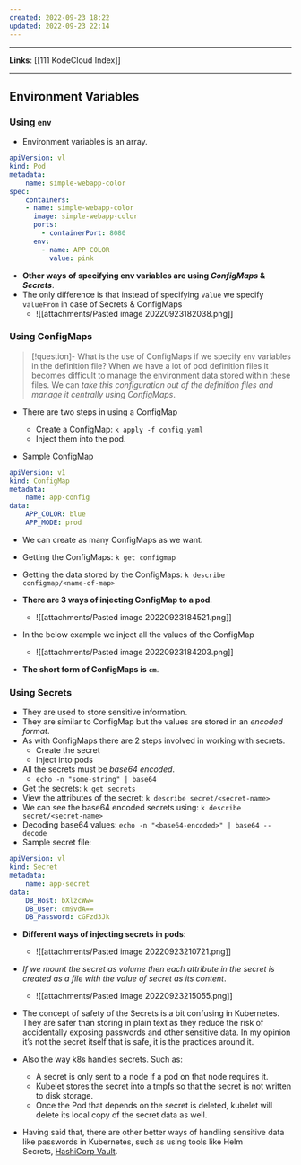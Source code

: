 ```yaml
---
created: 2022-09-23 18:22
updated: 2022-09-23 22:14
---
```

---
**Links**: [[111 KodeCloud Index]]

---
## Environment Variables
### Using `env`
- Environment variables is an array.
```yaml
apiVersion: vl
kind: Pod
metadata:
	name: simple-webapp-color
spec:
	containers:
	- name: simple-webapp-color
	  image: simple-webapp-color
	  ports:
		- containerPort: 8080
	  env:
		- name: APP COLOR
		  value: pink
```

- **Other ways of specifying env variables are using *ConfigMaps* & *Secrets***.
- The only difference is that instead of specifying `value` we specify `valueFrom` in case of Secrets & ConfigMaps
	- ![[attachments/Pasted image 20220923182038.png]]

### Using ConfigMaps
> [!question]- What is the use of ConfigMaps if we specify `env` variables in the definition file?
> When we have a lot of pod definition files it becomes difficult to manage the environment data stored within these files.
> We can *take this configuration out of the definition files and manage it centrally using ConfigMaps*.

- There are two steps in using a ConfigMap
	- Create a ConfigMap: `k apply -f config.yaml`
	- Inject them into the pod.

- Sample ConfigMap
```yaml
apiVersion: v1
kind: ConfigMap
metadata:
	name: app-config
data:
	APP_COLOR: blue
	APP_MODE: prod
```

- We can create as many ConfigMaps as we want.
- Getting the ConfigMaps: `k get configmap`
- Getting the data stored by the ConfigMaps: `k describe configmap/<name-of-map>`

- **There are 3 ways of injecting ConfigMap to a pod**.
	- ![[attachments/Pasted image 20220923184521.png]]
- In the below example we inject all the values of the ConfigMap
	- ![[attachments/Pasted image 20220923184203.png]]

- **The short form of ConfigMaps is `cm`**.

### Using Secrets
- They are used to store sensitive information.
- They are similar to ConfigMap but the values are stored in an *encoded format*.
- As with ConfigMaps there are 2 steps involved in working with secrets.
	- Create the secret
	- Inject into pods
- All the secrets must be *base64 encoded*.
	- `echo -n "some-string" | base64`
- Get the secrets: `k get secrets`
- View the attributes of the secret: `k describe secret/<secret-name>`
- We can see the base64 encoded secrets using: `k describe secret/<secret-name>`
- Decoding base64 values: `echo -n "<base64-encoded>" | base64 --decode`
- Sample secret file:
```yaml
apiVersion: vl
kind: Secret
metadata:
	name: app-secret
data:
	DB_Host: bXlzcWw=
	DB_User: cm9vdA==
	DB_Password: cGFzd3Jk
```

- **Different ways of injecting secrets in pods**:
	- ![[attachments/Pasted image 20220923210721.png]] 

- *If we mount the secret as volume then each attribute in the secret is created as a file with the value of secret as its content*.
	- ![[attachments/Pasted image 20220923215055.png]]

- The concept of safety of the Secrets is a bit confusing in Kubernetes. They are safer than storing in plain text as they reduce the risk of accidentally exposing passwords and other sensitive data. In my opinion it’s not the secret itself that is safe, it is the practices around it.
- Also the way k8s handles secrets. Such as:
	-   A secret is only sent to a node if a pod on that node requires it.
	-   Kubelet stores the secret into a tmpfs so that the secret is not written to disk storage.
	-   Once the Pod that depends on the secret is deleted, kubelet will delete its local copy of the secret data as well.

- Having said that, there are other better ways of handling sensitive data like passwords in Kubernetes, such as using tools like Helm Secrets, [HashiCorp Vault](https://www.vaultproject.io/).
